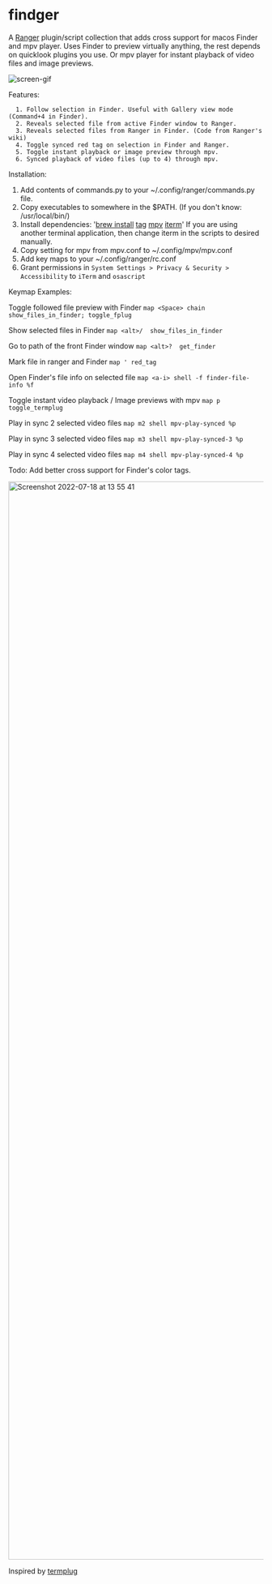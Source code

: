 # findger

A [Ranger](https://github.com/ranger/ranger) plugin/script collection that adds cross support for macos Finder and mpv player.
Uses Finder to preview virtually anything, the rest depends on quicklook plugins you use. Or mpv player for instant playback of video files and image previews.

![screen-gif](./preview.gif)

Features:
```
  1. Follow selection in Finder. Useful with Gallery view mode (Command+4 in Finder).
  2. Reveals selected file from active Finder window to Ranger.
  3. Reveals selected files from Ranger in Finder. (Code from Ranger's wiki)
  4. Toggle synced red tag on selection in Finder and Ranger.
  5. Toggle instant playback or image preview through mpv.
  6. Synced playback of video files (up to 4) through mpv.
```

Installation:

  1. Add contents of commands.py to your ~/.config/ranger/commands.py file.
  2. Copy executables to somewhere in the $PATH. (If you don't know: /usr/local/bin/)
  3. Install dependencies: '[brew install](https://brew.sh) [tag](https://github.com/jdberry/tag) [mpv](https://github.com/mpv-player/mpv) [iterm](https://iterm2.com)' If you are using another terminal application, then change iterm in the scripts to desired manually.
  4. Copy setting for mpv from mpv.conf to ~/.config/mpv/mpv.conf
  5. Add key maps to your ~/.config/ranger/rc.conf
  6. Grant permissions in `System Settings > Privacy & Security > Accessibility` to `iTerm` and `osascript`

Keymap Examples:

 Toggle followed file preview with Finder
      `map <Space> chain show_files_in_finder; toggle_fplug`

 Show selected files in Finder
      `map <alt>/  show_files_in_finder`

 Go to path of the front Finder window
      `map <alt>?  get_finder`

 Mark file in ranger and Finder
      `map ' red_tag`

 Open Finder's file info on selected file
      `map <a-i> shell -f finder-file-info %f`

 Toggle instant video playback / Image previews with mpv
      `map p toggle_termplug`

 Play in sync 2 selected video files
      `map m2 shell mpv-play-synced %p`

 Play in sync 3 selected video files
      `map m3 shell mpv-play-synced-3 %p`

 Play in sync 4 selected video files
      `map m4 shell mpv-play-synced-4 %p`

Todo: Add better cross support for Finder's color tags.

<img width="2128" alt="Screenshot 2022-07-18 at 13 55 41" src="https://user-images.githubusercontent.com/77557804/179497347-9f0ba654-f6dc-4c17-834d-77e5b5d670fd.png">

Inspired by [termplug](https://github.com/laktak/termplug)
